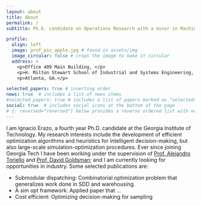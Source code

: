 ```yaml
---
layout: about
title: About
permalink: /
subtitle: Ph.D. candidate on Operations Research with a minor in Machine Learning at <a href='https://www.isye.gatech.edu/'>Georgia Tech</a>.

profile:
  align: left
  image: prof_pic_apple.jpg # found in assets/img
  image_circular: false # crops the image to make it circular
  address: >
    <p>Office 409 Main Building, </p>
    <p>H. Milton Stewart School of Industrial and Systems Engineering, </p>
    <p>Atlanta, GA.</p>

selected_papers: true # inverting order
news: true  # includes a list of news items
#selected_papers: true # includes a list of papers marked as "selected={true}"
social: true  # includes social icons at the bottom of the page
# {: reversed="reversed"} below provides a reverse ordered list with numbers
---
```


I am Ignacio Erazo, a fourth year Ph.D. candidate at the Georgia Institute of Technology. My research interests include the development of efficient optimization algorithms and heuristics for intelligent decision-making, but also large-scale simulation-optimization procedures. Ever since joining Georgia Tech I have been working under the supervision of [Prof. Alejandro Toriello](https://sites.gatech.edu/alejandro-toriello/) and [Prof. David Goldsman](https://www.isye.gatech.edu/users/david-goldsman); and I am currently looking for opportunities in industry. Some selected publications are:

- Submodular dispatching: Combinatorial optimization problem that generalizes work done in SDD and warehousing.
- A sim opt framework: Applied paper that ...
-  Cost efficient: Optimizing decision-making for sampling


